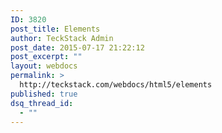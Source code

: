 ```yaml
---
ID: 3820
post_title: Elements
author: TeckStack Admin
post_date: 2015-07-17 21:22:12
post_excerpt: ""
layout: webdocs
permalink: >
  http://teckstack.com/webdocs/html5/elements
published: true
dsq_thread_id:
  - ""
---
```

